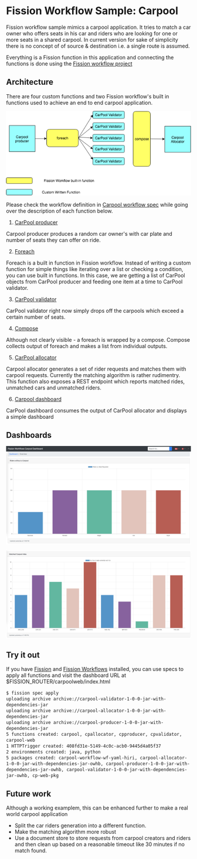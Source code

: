 # Fission Workflow Sample: Carpool

Fission workflow sample mimics a carpool application. It tries to match a car owner who offers seats in his car and riders who are looking for one or more seats in a shared carpool. In current version for sake of simplicity there is no concept of of source & destination i.e. a single route is assumed.

Everything is a Fission function in this application and connecting the functions is done using the [Fission workflow project](https://github.com/fission/fission-workflows)

## Architecture

There are four custom functions and two Fission workflow's built in functions used to achieve an end to end carpool application. 

![Workflow](/static_assets/FissionWorkflow.png)

Please check the workflow definition in [Carpool workflow spec](./carpool-workflow.wf.yaml) while going over the description of each function below.

1. [CarPool producer](./01_carpool_producer)

Carpool producer produces a random car owner's with car plate and number of seats they can offer on ride.

2. [Foreach](https://github.com/fission/fission-workflows/blob/master/Docs/functions.md#foreach)

Foreach is a built in function in Fission workflow. Instead of writing a custom function for simple things like iterating over a list or checking a condition, you can use built in functions. In this case, we are getting a list of CarPool objects from CarPool producer and feeding one item at a time to CarPool validator.

3. [CarPool validator](./02_carpool_validator)

CarPool validator right now simply drops off the carpools which exceed a certain number of seats. 

4. [Compose](https://github.com/fission/fission-workflows/blob/master/Docs/functions.md#compose)

Although not clearly visible - a foreach is wrapped by a compose. Compose collects output of foreach and makes a list from individual outputs.

5. [CarPool allocator](./03_carpool_allocator)

Carpool allocator generates a set of rider requests and matches them with carpool requests. Currently the matching algorithm is rather rudimentry. This function also exposes a REST endpoint which reports matched rides, unmatched cars and unmatched riders.

6. [Carpool dashboard](./04_carpool_dashboard)

CarPool dashboard consumes the output of CarPool allocator and displays a simple dashboard

## Dashboards

![Dashboard 1/2](/static_assets/dashboard1.png)

![Dashboard 2/2](/static_assets/dashboard2.png)

## Try it out

If you have [Fission](https://github.com/fission/fission) and [Fission Workflows]((https://github.com/fission/fission-workflows)) installed, you can use specs to apply all functions and visit the dashboard URL at $FISSION_ROUTER/carpoolweb/index.html

```
$ fission spec apply
uploading archive archive://carpool-validator-1-0-0-jar-with-dependencies-jar
uploading archive archive://carpool-allocator-1-0-0-jar-with-dependencies-jar
uploading archive archive://carpool-producer-1-0-0-jar-with-dependencies-jar
5 functions created: carpool, cpallocator, cpproducer, cpvalidator, carpool-web
1 HTTPTrigger created: 408fd31e-5149-4c0c-acb0-9445d4a05f37
2 environments created: java, python
5 packages created: carpool-workflow-wf-yaml-hiri, carpool-allocator-1-0-0-jar-with-dependencies-jar-owhb, carpool-producer-1-0-0-jar-with-dependencies-jar-owhb, carpool-validator-1-0-0-jar-with-dependencies-jar-owhb, cp-web-pkg
```

## Future work

Although a working examplem, this can be enhanced further to make a real world carpool application

- Split the car riders generation into a different function.
- Make the matching algorithm more robust
- Use a document store to store requests from carpool creators and riders and then clean up based on a reasonable timeout like 30 minutes if no match found.